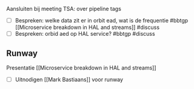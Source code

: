 Aansluiten bij meeting TSA: over pipeline tags

- [ ] Bespreken: welke data zit er in orbit ead, wat is de frequentie #bbtgp [[Microservice breakdown in HAL and streams]] #discuss
- [ ] Bespreken: orbid aed op HAL service? #bbtgp #discuss

## Runway
Presentatie [[Microservice breakdown in HAL and streams]]
- [ ] Uitnodigen [[Mark Bastiaans]] voor runway